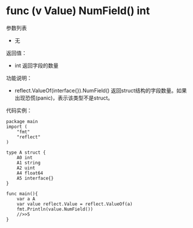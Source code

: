 # func (v Value) NumField() int

参数列表

- 无

返回值：

- int  返回字段的数量

功能说明：

- reflect.ValueOf(interface{}).NumField() 返回struct结构的字段数量。如果出现恐慌(panic)，表示该类型不是struct。

代码实例：
  
	package main
	import (
	    "fmt"
	    "reflect"
	)
	
	type A struct {
		A0 int
		A1 string
		A2 uint
		A4 float64
		A5 interface{}
	}
	
	func main(){
		var a A
		var value reflect.Value = reflect.ValueOf(a)
		fmt.Println(value.NumField())
		//>>5
	}
